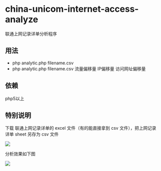 # china-unicom-internet-access-analyze
 联通上网记录详单分析程序

## 用法

 - php analytic.php filename.csv
 - php analytic.php filename.csv 流量偏移量 IP偏移量 访问网址偏移量

## 依赖

 php5以上

## 特别说明

下载 联通上网记录详单的 excel 文件（有的能直接拿到 csv 文件），把上网记录详单 sheet 另存为 csv 文件

![](http://onkijgjy1.bkt.clouddn.com/%E5%B1%8F%E5%B9%95%E5%BF%AB%E7%85%A7%202017-03-29%20%E4%B8%8B%E5%8D%884.32.03.png)

分析效果如下图

![](http://onkijgjy1.bkt.clouddn.com/%E5%B1%8F%E5%B9%95%E5%BF%AB%E7%85%A7%202017-03-29%20%E4%B8%8B%E5%8D%884.35.29.png)



